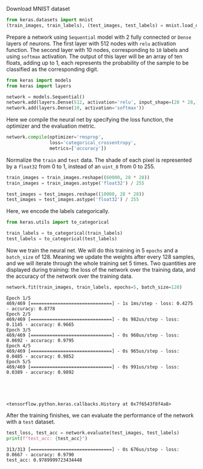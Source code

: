 Download MNIST dataset


```python
from keras.datasets import mnist
(train_images, train_labels), (test_images, test_labels) = mnist.load_data()
```

Prepare a network using `Sequential` model with 2 fully connected or `Dense` layers of neurons. The first layer with 512 nodes with `relu` activation function. The second layer with 10 nodes, corresponding to `10` labels and using `softmax` activation. The output of this layer will be an array of ten floats, adding up to 1, each represents the probability of the sample to be classified as the corresponding digit.


```python
from keras import models
from keras import layers

network = models.Sequential()
network.add(layers.Dense(512, activation='relu', input_shape=(28 * 28,)))
network.add(layers.Dense(10, activation='softmax'))
```

Here we compile the neural net by specifying the loss function, the optimizer and the evaluation metric.


```python
network.compile(optimizer='rmsprop',
                loss='categorical_crossentropy',
                metrics=['accuracy'])
```

Normalize the `train` and `test` data. The shade of each pixel is represented by a `float32` from 0 to 1, instead of an `uint_8` from 0 to 255.


```python
train_images = train_images.reshape((60000, 28 * 28))
train_images = train_images.astype('float32') / 255

test_images = test_images.reshape((10000, 28 * 28))
test_images = test_images.astype('float32') / 255
```

Here, we encode the labels categorically.


```python
from keras.utils import to_categorical

train_labels = to_categorical(train_labels)
test_labels = to_categorical(test_labels)
```

Now we train the neural net. We will do this training in 5 `epochs` and a `batch_size` of 128. Meaning we update the weights after every 128 samples, and we will iterate through the whole training set 5 times. Two quantities are displayed during training: the loss of the network over the training data, and the accuracy of the network over the training data. 


```python
network.fit(train_images, train_labels, epochs=5, batch_size=128)
```

    Epoch 1/5
    469/469 [==============================] - 1s 1ms/step - loss: 0.4275 - accuracy: 0.8778
    Epoch 2/5
    469/469 [==============================] - 0s 982us/step - loss: 0.1145 - accuracy: 0.9665
    Epoch 3/5
    469/469 [==============================] - 0s 960us/step - loss: 0.0692 - accuracy: 0.9795
    Epoch 4/5
    469/469 [==============================] - 0s 965us/step - loss: 0.0485 - accuracy: 0.9852
    Epoch 5/5
    469/469 [==============================] - 0s 991us/step - loss: 0.0389 - accuracy: 0.9892





    <tensorflow.python.keras.callbacks.History at 0x7f6543f8f4a8>



After the training finishes, we can evaluate the performance of the network with a `test` dataset.


```python
test_loss, test_acc = network.evaluate(test_images, test_labels)
print(f"test_acc: {test_acc}")
```

    313/313 [==============================] - 0s 676us/step - loss: 0.0667 - accuracy: 0.9790
    test_acc: 0.9789999723434448

